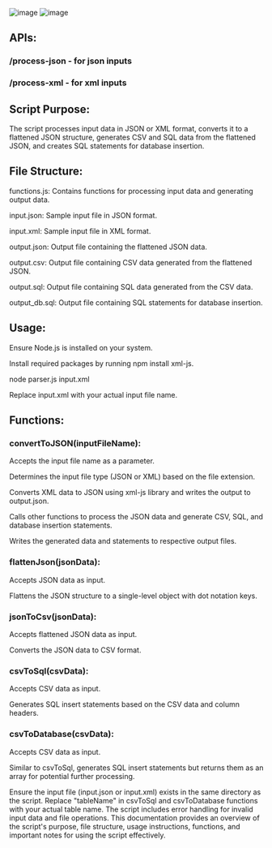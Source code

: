![image](https://github.com/Sushreesatarupa/parser/assets/64991656/a44979b4-5c0f-4ed3-8e3e-d4d1cf423c7f)
![image](https://github.com/Sushreesatarupa/parser/assets/64991656/31c69edb-c515-4a02-be57-76a2616c436a)


## APIs:
### /process-json - for json inputs
### /process-xml - for xml inputs

## Script Purpose:
The script processes input data in JSON or XML format, converts it to a flattened JSON structure, generates CSV and SQL data from the flattened JSON, and creates SQL statements for database insertion.

## File Structure:

functions.js: Contains functions for processing input data and generating output data.

input.json: Sample input file in JSON format.

input.xml: Sample input file in XML format.

output.json: Output file containing the flattened JSON data.

output.csv: Output file containing CSV data generated from the flattened JSON.

output.sql: Output file containing SQL data generated from the CSV data.

output_db.sql: Output file containing SQL statements for database insertion.

## Usage:

Ensure Node.js is installed on your system.

Install required packages by running npm install xml-js.

node parser.js input.xml

Replace input.xml with your actual input file name.

## Functions:

### convertToJSON(inputFileName):

Accepts the input file name as a parameter.

Determines the input file type (JSON or XML) based on the file extension.

Converts XML data to JSON using xml-js library and writes the output to output.json.

Calls other functions to process the JSON data and generate CSV, SQL, and database insertion statements.

Writes the generated data and statements to respective output files.

### flattenJson(jsonData):

Accepts JSON data as input.

Flattens the JSON structure to a single-level object with dot notation keys.

### jsonToCsv(jsonData):

Accepts flattened JSON data as input.

Converts the JSON data to CSV format.

### csvToSql(csvData):

Accepts CSV data as input.

Generates SQL insert statements based on the CSV data and column headers.

### csvToDatabase(csvData):

Accepts CSV data as input.

Similar to csvToSql, generates SQL insert statements but returns them as an array for potential further processing.



Ensure the input file (input.json or input.xml) exists in the same directory as the script.
Replace "tableName" in csvToSql and csvToDatabase functions with your actual table name.
The script includes error handling for invalid input data and file operations.
This documentation provides an overview of the script's purpose, file structure, usage instructions, functions, and important notes for using the script effectively.
